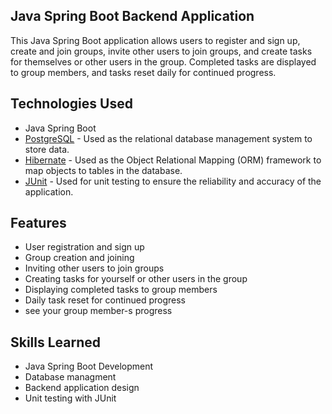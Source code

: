 ## Java Spring Boot Backend Application
This Java Spring Boot application allows users to register and sign up, create and join groups, invite other users to join groups, and create tasks for themselves or other users in the group. Completed tasks are displayed to group members, and tasks reset daily for continued progress.

## Technologies Used

- Java Spring Boot
- [PostgreSQL] - Used as the relational database management system to store data.
- [Hibernate] - Used as the Object Relational Mapping (ORM) framework to map objects to tables in the database.
- [JUnit] - Used for unit testing to ensure the reliability and accuracy of the application.

## Features
- User registration and sign up
- Group creation and joining
- Inviting other users to join groups
- Creating tasks for yourself or other users in the group
- Displaying completed tasks to group members
- Daily task reset for continued progress
- see your group member-s progress

## Skills Learned
- Java Spring Boot Development
- Database managment
- Backend application design
- Unit testing with JUnit

[//]: # (These are reference links used in the body of this note and get stripped out when the markdown processor does its job. There is no need to format nicely because it shouldn't be seen. Thanks SO - http://stackoverflow.com/questions/4823468/store-comments-in-markdown-syntax)

 [JUnit]: <https://junit.org/junit5/>
 [Hibernate]: <https://hibernate.org/>
 [PostgreSQL]: <https://www.postgresql.org/>
